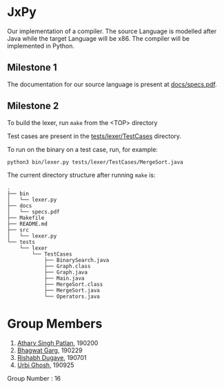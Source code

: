 # JxPy

Our implementation of a compiler. The source Language is modelled after Java while the target Language will be x86. The compiler will be implemented in Python.


## Milestone 1
The documentation for our source language is present at [docs/specs.pdf](docs/specs.pdf).

## Milestone 2
To build the lexer, run `make` from the \<TOP\> directory

Test cases are present in the [tests/lexer/TestCases](tests/lexer/TestCases) directory.

To run on the binary on a test case, run, for example:

```
python3 bin/lexer.py tests/lexer/TestCases/MergeSort.java
```

The current directory structure after running `make` is:
```
.
├── bin
│   └── lexer.py
├── docs
│   └── specs.pdf
├── Makefile
├── README.md
├── src
│   └── lexer.py
└── tests
    └── lexer
        └── TestCases
            ├── BinarySearch.java
            ├── Graph.class
            ├── Graph.java
            ├── Main.java
            ├── MergeSort.class
            ├── MergeSort.java
            └── Operators.java
```


# Group Members

1. [Atharv Singh Patlan](https://github.com/athassin), 190200
2. [Bhagwat Garg](https://github.com/bhagwatgarg), 190229
3. [Rishabh Dugaye](https://github.com/rishabhd786), 190701
4. [Urbi Ghosh](https://github.com/urbighosh), 190925

Group Number : 16
